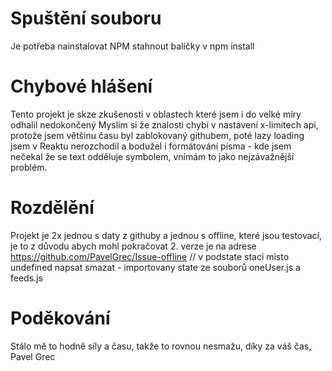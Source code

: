 # Spuštění souboru
Je potřeba nainstalovat NPM stahnout balíčky v npm install

# Chybové hlášení
Tento projekt je skze zkušenosti v oblastech které jsem i do velké míry odhalil nedokončený
    Myslím si že znalosti chybí v nastavení x-limitech api, protože jsem většinu času byl zablokovaný githubem, poté lazy loading jsem v Reaktu nerozchodil a bodužel i formátování písma - kde jsem nečekal že se text odděluje symbolem, vnímám to jako nejzávažnější problém.

# Rozdělění
Projekt je 2x jednou s daty z githuby a jednou s offline, které jsou testovací, je to z důvodu abych mohl pokračovat
2. verze je na adrese https://github.com/PavelGrec/Issue-offline 
// v podstate staci misto undefined napsat smazat - importovany state ze souborů oneUser.js a feeds.js

# Poděkování
Stálo mě to hodně síly a času, takže to rovnou nesmažu, díky za váš čas, Pavel Grec